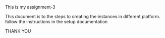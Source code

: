 This is my assignment-3

This document is to the steps to creating the instances in different platform.
follow the instructions in the setup documentation

THANK YOU